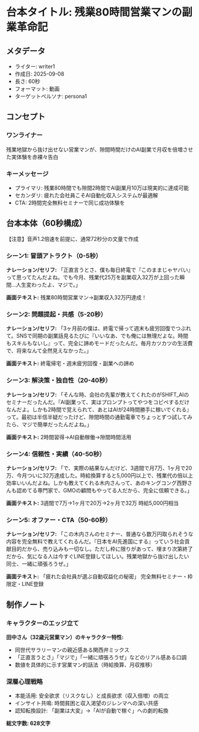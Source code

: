 # 台本タイトル: 残業80時間営業マンの副業革命記

## メタデータ
- ライター: writer1  
- 作成日: 2025-09-08
- 長さ: 60秒
- フォーマット: 動画
- ターゲットペルソナ: persona1

## コンセプト
### ワンライナー
残業地獄から抜け出せない営業マンが、隙間時間だけのAI副業で月収を倍増させた実体験を赤裸々告白

### キーメッセージ  
- プライマリ: 残業80時間でも隙間2時間でAI副業月10万は現実的に達成可能
- セカンダリ: 疲れた会社員こそAI自動化収入システムが最適解
- CTA: 2時間完全無料セミナーで同じ成功体験を

## 台本本体（60秒構成）
【注意】音声1.2倍速を前提に、通常72秒分の文量で作成

### シーン1: 冒頭アトラクト（0-5秒）
**ナレーション/セリフ:**
「正直言うとさ、僕も毎日終電で『このままじゃヤバい』って思ってたんだよね。でも今月、残業代25万を副業収入32万が上回った瞬間...人生変わったよ、マジで。」

**画面テキスト:**
残業80時間営業マン→副業収入32万円達成！

### シーン2: 問題提起・共感（5-20秒）
**ナレーション/セリフ:**
「3ヶ月前の僕は、終電で帰って週末も疲労回復でつぶれて。SNSで同期の副業話見るたびに『いいなあ、でも俺には無理だよな。時間もスキルもないし』って、完全に諦めモードだったんだ。毎月カツカツの生活費で、将来なんて全然見えなかった。」

**画面テキスト:**
終電帰宅・週末疲労回復・副業への諦め

### シーン3: 解決策・独自性（20-40秒）  
**ナレーション/セリフ:**
「そんな時、会社の先輩が教えてくれたのがSHIFT_AIのセミナーだったんだ。『AI副業って、実はプロンプトってやつをコピペするだけなんだよ。しかも2時間で覚えられて、あとはAIが24時間勝手に稼いでくれる』って。最初は半信半疑だったけど、隙間時間の通勤電車でちょっとずつ試してみたら、マジで簡単だったんだよね。」

**画面テキスト:**
2時間習得→AI自動稼働→隙間時間活用

### シーン4: 信頼性・実績（40-50秒）
**ナレーション/セリフ:**
「で、実際の結果なんだけど、3週間で月7万、1ヶ月で20万、今月ついに32万達成した。時給換算すると5,000円以上で、残業代の倍以上効率いいんだよね。しかも教えてくれる木内さんって、あのキングコング西野さんも認めてる専門家で、GMOの顧問もやってる人だから、完全に信頼できる。」

**画面テキスト:**
3週間で7万→1ヶ月で20万→2ヶ月で32万
時給5,000円相当

### シーン5: オファー・CTA（50-60秒）
**ナレーション/セリフ:**
「この木内さんのセミナー、普通なら数万円取られそうな内容を完全無料で教えてくれるんだ。『日本をAI先進国にする』っていう社会貢献目的だから、売り込みも一切なし。ただし枠に限りがあって、埋まり次第終了だから、気になる人は今すぐLINE登録してほしい。残業地獄から抜け出したい同士、一緒に頑張ろうぜ。」

**画面テキスト:**
「疲れた会社員が選ぶ自動収益化の秘密」
完全無料セミナー・枠限定・LINE登録

## 制作ノート

### キャラクターのエッジ立て
**田中さん（32歳元営業マン）のキャラクター特性:**
- 同世代サラリーマンの親近感ある関西弁ミックス
- 「正直言うとさ」「マジで」「一緒に頑張ろうぜ」などのリアル感ある口調
- 数値を具体的に示す営業マン的話法（時給換算、月収推移）

### 深層心理戦略
- 本能活用: 安全欲求（リスクなし）と成長欲求（収入倍増）の両立
- インサイト共鳴: 時間貧困と収入渇望のジレンマへの深い共感
- 認知転換設計: 「副業は大変」→「AIが自動で稼ぐ」への劇的転換

**総文字数: 628文字**